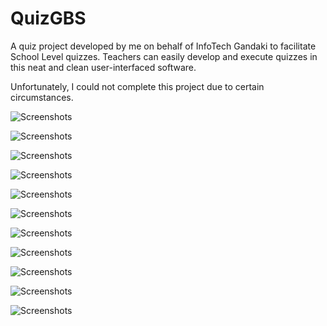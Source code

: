 # QuizGBS
A quiz project developed by me on behalf of InfoTech Gandaki to facilitate School Level quizzes. Teachers can easily develop and execute quizzes in this neat and clean user-interfaced software.

Unfortunately, I could not complete this project due to certain circumstances.

![Screenshots](quiz%20screenshots%2Fhomepage.png)

![Screenshots](quiz%20screenshots%2Fquiz%20round%20list.png)

![Screenshots](quiz%20screenshots%2Fgeneral%20round.png)

![Screenshots](quiz%20screenshots%2Fquiz%20screenshot.png)

![Screenshots](quiz%20screenshots%2Fgeneral%20round%20rules.png)

![Screenshots](quiz%20screenshots%2Fquiz%20question.png)

![Screenshots](quiz%20screenshots%2Fquiz%20answer%20show.png)


![Screenshots](quiz%20screenshots%2Fparticipant%20list.png)

![Screenshots](quiz%20screenshots%2Fscoreboard.png)

![Screenshots](quiz%20screenshots%2Fset%20score%20feature.png)

![Screenshots](quiz%20screenshots%2Fabout%20us.png)

